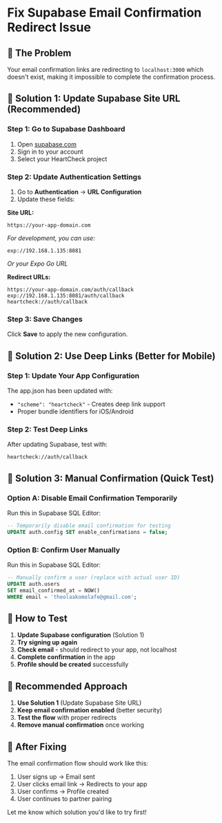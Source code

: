 # Fix Supabase Email Confirmation Redirect Issue

## 🚨 **The Problem**
Your email confirmation links are redirecting to `localhost:3000` which doesn't exist, making it impossible to complete the confirmation process.

## 🔧 **Solution 1: Update Supabase Site URL (Recommended)**

### Step 1: Go to Supabase Dashboard
1. Open [supabase.com](https://supabase.com)
2. Sign in to your account
3. Select your HeartCheck project

### Step 2: Update Authentication Settings
1. Go to **Authentication** → **URL Configuration**
2. Update these fields:

**Site URL:**
```
https://your-app-domain.com
```
*For development, you can use:*
```
exp://192.168.1.135:8081
```
*Or your Expo Go URL*

**Redirect URLs:**
```
https://your-app-domain.com/auth/callback
exp://192.168.1.135:8081/auth/callback
heartcheck://auth/callback
```

### Step 3: Save Changes
Click **Save** to apply the new configuration.

## 🔧 **Solution 2: Use Deep Links (Better for Mobile)**

### Step 1: Update Your App Configuration
The app.json has been updated with:
- `"scheme": "heartcheck"` - Creates deep link support
- Proper bundle identifiers for iOS/Android

### Step 2: Test Deep Links
After updating Supabase, test with:
```
heartcheck://auth/callback
```

## 🔧 **Solution 3: Manual Confirmation (Quick Test)**

### Option A: Disable Email Confirmation Temporarily
Run this in Supabase SQL Editor:
```sql
-- Temporarily disable email confirmation for testing
UPDATE auth.config SET enable_confirmations = false;
```

### Option B: Confirm User Manually
Run this in Supabase SQL Editor:
```sql
-- Manually confirm a user (replace with actual user ID)
UPDATE auth.users 
SET email_confirmed_at = NOW() 
WHERE email = 'theolaakomolafe@gmail.com';
```

## 📱 **How to Test**

1. **Update Supabase configuration** (Solution 1)
2. **Try signing up again**
3. **Check email** - should redirect to your app, not localhost
4. **Complete confirmation** in the app
5. **Profile should be created** successfully

## 🎯 **Recommended Approach**

1. **Use Solution 1** (Update Supabase Site URL)
2. **Keep email confirmation enabled** (better security)
3. **Test the flow** with proper redirects
4. **Remove manual confirmation** once working

## 🚀 **After Fixing**

The email confirmation flow should work like this:
1. User signs up → Email sent
2. User clicks email link → Redirects to your app
3. User confirms → Profile created
4. User continues to partner pairing

Let me know which solution you'd like to try first!
